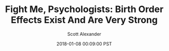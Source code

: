 ---
layout: podcast
title: "Fight Me, Psychologists: Birth Order Effects Exist And Are Very Strong"
author: Scott Alexander
description: https://slatestarcodex.com/2018/01/08/fight-me-psychologists-birth-order-effects-exist-and-are-very-strong/
date: 2018-01-08 00:09:00 PST
length: 734266
duration: 183
guid: fight-me-psychologists-birth-order-effects-exist-and-are-very-strong
---